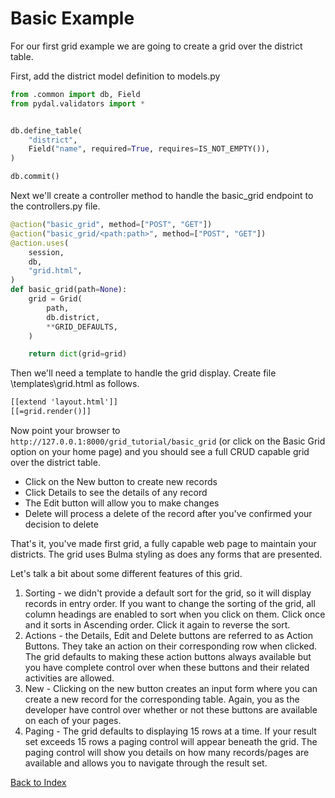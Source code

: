 # Basic Example

For our first grid example we are going to create a grid over the district table.

First, add the district model definition to models.py

```python
from .common import db, Field
from pydal.validators import *


db.define_table(
    "district",
    Field("name", required=True, requires=IS_NOT_EMPTY()),
)

db.commit()
```

Next we'll create a controller method to handle the basic_grid endpoint to the controllers.py file.

```python
@action("basic_grid", method=["POST", "GET"])
@action("basic_grid/<path:path>", method=["POST", "GET"])
@action.uses(
    session,
    db,
    "grid.html",
)
def basic_grid(path=None):
    grid = Grid(
        path,
        db.district,
        **GRID_DEFAULTS,
    )

    return dict(grid=grid)
```

Then we'll need a template to handle the grid display.  Create file
\templates\grid.html as follows.

```html
[[extend 'layout.html']]
[[=grid.render()]]
```

Now point your browser to `http://127.0.0.1:8000/grid_tutorial/basic_grid` (or click on the Basic Grid option on your home page) and you should see a full CRUD capable grid over the district table.

- Click on the New button to create new records
- Click Details to see the details of any record
- The Edit button will allow you to make changes
- Delete will process a delete of the record after you've confirmed your decision to delete

That's it, you've made first grid, a fully capable web page to maintain your districts.  The grid uses Bulma styling as does any forms that are presented.

Let's talk a bit about some different features of this grid.

1. Sorting - we didn't provide a default sort for the grid, so it will display records in entry order. If you want to change the sorting of the grid, all column headings are enabled to sort when you click on them. Click once and it sorts in Ascending order. Click it again to reverse the sort.
2. Actions - the Details, Edit and Delete buttons are referred to as Action Buttons. They take an action on their corresponding row when clicked.  The grid defaults to making these action buttons always available but you have complete control over when these buttons and their related activities are allowed.
3. New - Clicking on the new button creates an input form where you can create a new record for the corresponding table. Again, you as the developer have control over whether or not these buttons are available on each of your pages.
4. Paging - The grid defaults to displaying 15 rows at a time. If your result set exceeds 15 rows a paging control will appear beneath the grid. The paging control will show you details on how many records/pages are available and allows you to navigate through the result set.


[Back to Index](../README.md)
